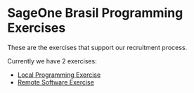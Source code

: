 # SageOne Brasil Programming Exercises
These are the exercises that support our recruitment process.

Currently we have 2 exercises:
- [Local Programming Exercise](local_programming_exercise.md)
- [Remote Software Exercise](remote_software_exercise.md)